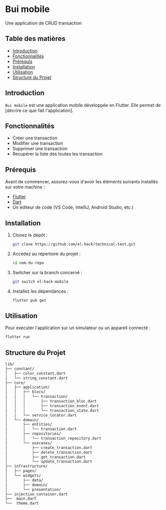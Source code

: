 # Bui mobile

Une application de CRUD transaction

## Table des matières

- [Introduction](#introduction)
- [Fonctionnalités](#fonctionnalités)
- [Prérequis](#prérequis)
- [Installation](#installation)
- [Utilisation](#utilisation)
- [Structure du Projet](#structure-du-projet)

## Introduction

`Bui mobile` est une application mobile développée en Flutter. Elle permet de [décrire ce que fait l'application].

## Fonctionnalités

- Créer une transaction
- Modifier une transaction
- Supprimer une transaction
- Recupérer la liste des toutes les transaction

## Prérequis

Avant de commencer, assurez-vous d'avoir les éléments suivants installés sur votre machine :

- [Flutter](https://flutter.dev/docs/get-started/install)
- [Dart](https://dart.dev/get-dart)
- Un éditeur de code (VS Code, IntelliJ, Android Studio, etc.)

## Installation

1. Clonez le dépôt :

    ```bash
    git clone https://github.com/el-hack/technical-test.git
    ```

2. Accédez au répertoire du projet :

    ```bash
    cd nom-du-repo
    ```

3. Switcher sur la branch concerné :

    ```bash
    git switch el-hack-mobile
    ```

3. Installez les dépendances :

    ```bash
    flutter pub get
    ```

## Utilisation

Pour exécuter l'application sur un simulateur ou un appareil connecté :

```bash
flutter run
```


## Structure du Projet

```bash
lib/
├── constant/
│   ├── color_constant.dart
│   └── string_constant.dart
├── core/
│   ├── application/
│   │   ├── blocs/
│   │   │   └── transaction/
│   │   │       ├── transaction_bloc.dart
│   │   │       ├── transaction_event.dart
│   │   │       └── transaction_state.dart
│   │   └── service_locator.dart
│   └── domain/
│       ├── entities/
│       │   └── transaction.dart
│       ├── repositories/
│       │   └── transaction_repository.dart
│       └── usecases/
│           ├── create_transaction.dart
│           ├── delete_transaction.dart
│           ├── get_transaction.dart
│           └── update_transaction.dart
├── infrastructure/
│   ├── pages/
│   └── widgets/
│       ├── data/
│       ├── domain/
│       └── presentation/
├── injection_container.dart
├──  main.dart
└──  theme.dart

```
